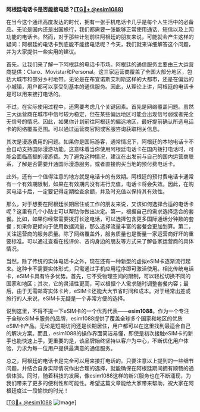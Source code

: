 **阿根廷电话卡是否能接电话？[[TG💪+ @esim1088](https://t.me/s/esim1088)]**

在当今这个通讯高度发达的时代，拥有一张手机电话卡几乎是每个人生活中的必备品。无论是国内还是出国旅行，我们都需要一张能够正常使用通话、短信以及上网功能的电话卡。然而，对于那些计划前往阿根廷的朋友来说，可能就会产生这样的疑问：阿根廷的电话卡到底能不能接电话呢？今天，我们就来详细解答这个问题，并为大家提供一些实用的建议。

首先，让我们来了解一下阿根廷的电话卡市场。阿根廷的通信服务主要由三大运营商提供：Claro、Movistar和Personal。这三家运营商覆盖了全国大部分地区，包括大城市和部分乡村地带。无论是在布宜诺斯艾利斯这样的大都市，还是在偏远的小城镇，用户都可以享受到基本的通信服务。因此，从理论上讲，阿根廷的电话卡是可以用来接打电话的。

不过，在实际使用过程中，还需要考虑几个关键因素。首先是网络覆盖问题。虽然三大运营商在城市中信号较为稳定，但在某些偏远地区可能会出现信号弱或者完全无信号的情况。因此，如果你计划前往阿根廷的偏远地区，最好提前确认所选电话卡的网络覆盖范围。可以通过运营商官网或客服咨询获取相关信息。

其次是漫游费用的问题。如果你是国际游客，通常情况下，阿根廷的本地电话卡不会自动支持国际漫游功能。这意味着当你使用阿根廷电话卡在国内拨打电话时，可能会面临高额的漫游费。为了避免这种情况，建议在出发前与自己的国内运营商联系，了解是否需要开通国际漫游服务，或者直接购买当地的预付费电话卡。

此外，还有一个值得注意的地方就是电话卡的有效期。阿根廷的预付费电话卡通常有一个有效期限制，如果在有效期内没有进行充值，电话卡将会失效。因此，在购买电话卡后，一定要记得定期检查余额，并及时充值以保持其有效性。

那么，对于想要在阿根廷长期居住或工作的朋友来说，又该如何选择合适的电话卡呢？这里有几个小贴士可以帮助你做出决定。第一，根据自己的需求选择适合的套餐。比如，如果你经常需要拨打长途电话，可以选择包含更多国际通话分钟数的套餐；如果你更倾向于使用数据流量，那么选择流量丰富的套餐会更加划算。第二，关注运营商的服务质量。除了网络覆盖外，服务质量也是衡量一家运营商好坏的重要标准。可以通过查看在线评价、咨询身边的朋友等方式来了解各家运营商的具体情况。

当然，除了传统的实体电话卡之外，现在还有一种新型的虚拟eSIM卡逐渐流行起来。这种卡不需要实体形式，只需通过手机应用程序即可激活使用。相比传统电话卡，eSIM卡具有许多优势。首先，它不受物理空间的限制，可以轻松切换不同的国家和地区；其次，它的灵活性更高，可以根据个人需求随时调整套餐内容；最后，由于无需邮寄实体卡片，eSIM卡还能大大节省时间和成本。对于经常出差或旅行的人来说，eSIM卡无疑是一个非常方便的选择。

说到这里，不得不提一下eSIM卡的一个优秀代表——**esim1088**。作为一个专注于全球eSIM卡服务的品牌，esim1088提供了覆盖全球多个国家和地区的优质eSIM卡产品。无论是短期访问还是长期居住，用户都可以在这里找到最适合自己的解决方案。而且，esim1088的操作界面简洁易懂，即使是初次接触eSIM卡的新手也能快速上手。更重要的是，该品牌始终坚持以客户为中心，不断优化用户体验，力求为每一位用户提供最满意的通信服务。

总之，阿根廷的电话卡是完全可以用来接打电话的。只要注意以上提到的一些细节问题，并结合自身实际情况作出合理的选择，就能确保在阿根廷期间拥有顺畅的通信体验。同时，随着科技的发展，像esim1088这样的新兴服务也在不断涌现，为我们带来了更多的便利性和可能性。希望这篇文章能给大家带来帮助，祝大家在阿根廷度过一段愉快的时光！

[[TG💪+ @esim1088](https://t.me/s/esim1088) ![Image](https://i.postimg.cc/4NQfJmqS/Snipaste-2025-05-13-00-14-12.png)]